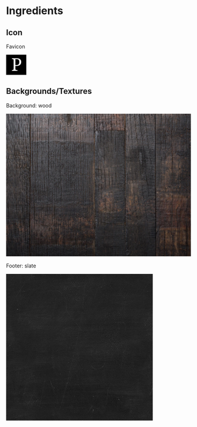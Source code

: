 # Ingredients

## Icon

Favicon

![](images/ingredients/favicon.jpg)

## Backgrounds/Textures

Background: wood

![](images/ingredients/wood-background.jpg)

Footer: slate

![](images/ingredients/slate-background.jpg)
